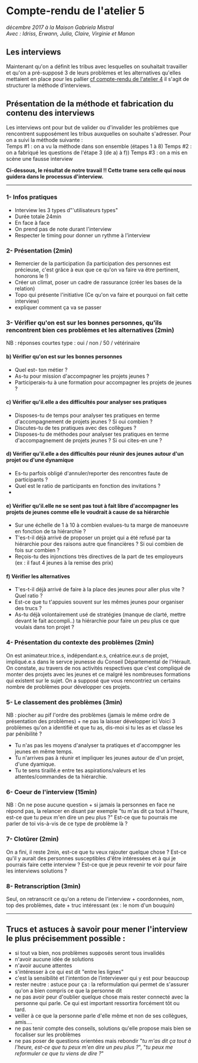 # Compte-rendu de l'atelier 5
*décembre 2017 à la Maison Gabriela Mistral*  
*Avec : Idriss, Erwann, Julia, Claire, Virginie et Manon*

## Les interviews
Maintenant qu'on a définit les tribus avec lesquelles on souhaitait travailler et qu'on a pré-supposé 3 de leurs problèmes et les alternatives qu'elles mettaient en place pour les pallier [cf compte-rendu de l'atelier 4](https://github.com/formationdeformateurs/documentation/blob/master/compte-rendus-ateliers/atelier-4.md) il s'agit de structurer la méthode d'interviews. 

## Présentation de la méthode et fabrication du contenu des interviews
Les interviews ont pour but de valider ou d'invalider les problèmes que rencontrent supposément les tribus auxquelles on souhaite s'adresser. Pour on a suivi la méthode suivante :   
Temps #1 : on a vu la méthode dans son ensemble (étapes 1 à 8)
Temps #2 : on a fabriqué les questions de l'étape 3 (de a) à f))
Temps #3 : on a mis en scène une fausse interview

**Ci-dessous, le résultat de notre travail !! Cette trame sera celle qui nous guidera dans le processus d'interview.**

------------------

### 1- Infos pratiques
- Interview les 3 types d"'utilisateurs types" 
- Durée totale 24min
- En face à face
- On prend pas de note durant l'interview
- Respecter le timing pour donner un rythme à l'interview

### 2- Présentation (2min)
- Remercier de la participation (la participation des personnes est précieuse, c'est grâce à eux que ce qu'on va faire va être pertinent, honorons le !)
- Créer un climat, poser un cadre de rassurance (créer les bases de la relation)
- Topo qui présente l'initiative (Ce qu'on va faire et pourquoi on fait cette interview)
- expliquer comment ça va se passer

### 3- Vérifier qu'on est sur les bonnes personnes, qu'ils rencontrent bien ces problèmes et les alternatives (2min)
NB : réponses courtes type : oui / non / 50 / vétérinaire

#### b) Vérifier qu'on est sur les bonnes personnes 
- Quel est- ton métier ?
- As-tu pour mission d'accompagner les projets jeunes ?
- Participerais-tu à une formation pour accompagner les projets de jeunes ? 

#### c) Vérifier qu'il.elle a des difficultés pour analyser ses pratiques 
- Disposes-tu de temps pour analyser tes pratiques en terme d'accompagnement de projets jeunes ? Si oui combien ? 
- Discutes-tu de tes pratiques avec des collègues ?
- Disposes-tu de méthodes pour analyser tes pratiques en terme d'accompagnement de projets jeunes ? Si oui cites-en une ? 

#### d) Vérifier qu'il.elle a des difficultés pour réunir des jeunes autour d'un projet ou d'une dynamique
- Es-tu parfois obligé d'annuler/reporter des rencontres faute de participants ? 
- Quel est le ratio de participants en fonction des invitations ?
- 

#### e) Vérifier qu'il.elle ne se sent pas tout à fait libre d'accompagner les projets de jeunes comme elle le voudrait à cause de sa hiérarchie
- Sur une échelle de 1 à 10 à combien evalues-tu ta marge de manoeuvre en fonction de ta hiérarchie ?
- T'es-t-il déjà arrivé de proposer un projet qui a été refusé par ta hiérarchie pour des raisons autre que financières ? Si oui combien de fois sur combien ? 
- Reçois-tu des injonctions très directives de la part de tes employeurs (ex : il faut 4 jeunes à la remise des prix)

#### f) Vérifier les alternatives
- T'es-t-il déjà arrivé de faire à la place des jeunes pour aller plus vite ? Quel ratio ? 
- Est-ce que tu t'appuies souvent sur les mêmes jeunes pour organiser des trucs ? 
- As-tu déjà volontairement usé de stratégies (manque de clarté, mettre devant le fait accompli..) ta hiérarchie pour faire un peu plus ce que voulais dans ton projet ?

### 4- Présentation du contexte des problèmes (2min)
On est animateur.trice.s, indépendant.e.s, créatrice.eur.s de projet, impliqué.e.s dans le servce jeunesse du Conseil Départemental de l'Hérault.
On constate, au travers de nos activités respectives que c'est compliqué de monter des projets avec les jeunes et ce malgré les nombreuses
formations qui existent sur le sujet. On a supposé que vous rencontriez un certains nombre de problèmes pour développer ces projets.

### 5- Le classement des problèmes (3min)
NB : piocher au pif l'ordre des problèmes (jamais le même ordre de présentation des problèmes)  + ne pas la laisser développer ici
Voici 3 problèmes qu'on a identifié et que tu as, dis-moi si tu les as et classe les par pénibilité ?
- Tu n'as pas les moyens d'analyser ta pratiques et d'accompgner les jeunes en même temps.
- Tu n'arrives pas à réunir et impliquer les jeunes autour de d'un projet, d'une dyamique.
- Tu te sens tiraillé.e entre tes aspirations/valeurs et les attentes/commandes de ta hiérarchie.

### 6- Coeur de l'interview (15min)
NB : On ne pose aucune question + si jamais la personnes en face ne répond pas, la relancer en disant par exemple "tu m'as dit ça tout à l'heure, est-ce que tu peux m'en dire un peu plus ?"
Est-ce que tu pourrais me parler de toi vis-à-vis de ce type de problème là ?

### 7- Clotûrer (2min)
On a fini, il reste 2min, est-ce que tu veux rajouter quelque chose ? 
Est-ce qu'il y aurait des personnes susceptibles d'être intéressées et à qui je pourrais faire cette interview ?
Est-ce que je peux revenir te voir pour faire les interviews solutions ?

### 8- Retranscription (3min)
Seul, on retranscrit ce qu'on a retenu de l'interview + coordonnées, nom, top des problèmes, date + truc intéressant (ex : le nom d'un bouquin)

----------------------------------

## Trucs et astuces à savoir pour mener l'interview le plus précisemment possible : 
- si tout va bien, nos problèmes supposés seront tous invalidés
- n'avoir aucune idée de solutions
- n'avoir aucune attentes
- s'intéresser à ce qui est dit "entre les lignes"
- c'est la sensibilité et l'intention de l’interviewer qui y est pour beaucoup
- rester neutre : astuce pour ça : la reformulation qui permet de s'assurer qu'on a bien compris ce que la personne dit
- ne pas avoir peur d'oublier quelque chose mais rester connecté avec la personne qui parle. Ce qui est important ressortira forcément tôt ou tard.
- veiller à ce que la personne parle d'elle même et non de ses collègues, amis....
- ne pas tenir compte des conseils, solutions qu'elle propose mais bien se focaliser sur les problèmes
- ne pas poser de questions orientées mais rebondir "*tu m'as dit ça tout à l'heure, est-ce que tu peux m'en dire un peu plus ?*", "*tu peux me reformuler ce que tu viens de dire ?*"


